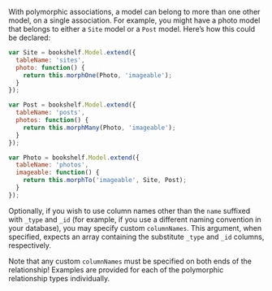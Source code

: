 With polymorphic associations, a model can belong to more than one other model, on a single association. For example, you might have a photo model that belongs to either a `Site` model or a `Post` model. Here’s how this could be declared:

```js
var Site = bookshelf.Model.extend({
  tableName: 'sites',
  photo: function() {
    return this.morphOne(Photo, 'imageable');
  }
});

var Post = bookshelf.Model.extend({
  tableName: 'posts',
  photos: function() {
    return this.morphMany(Photo, 'imageable');
  }
});

var Photo = bookshelf.Model.extend({
  tableName: 'photos',
  imageable: function() {
    return this.morphTo('imageable', Site, Post);
  }
});
```

Optionally, if you wish to use column names other than the `name` suffixed with `_type` and `_id` (for example, if you use a different naming convention in your database), you may specify custom `columnNames`. This argument, when specified, expects an array containing the substitute `_type` and `_id` columns, respectively.

Note that any custom `columnNames` must be specified on both ends of the relationship! Examples are provided for each of the polymorphic relationship types individually.
